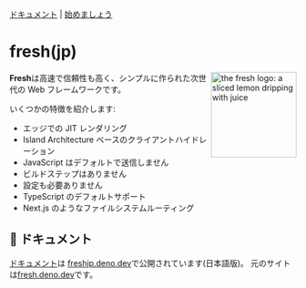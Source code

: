 [ドキュメント](#-documentation) | [始めましょう](#-getting-started)

# fresh(jp)

<img align="right" src="https://fresh.deno.dev/logo.svg" height="150px" alt="the fresh logo: a sliced lemon dripping with juice">

**Fresh**は高速で信頼性も高く、シンプルに作られた次世代の Web フレームワークです。

いくつかの特徴を紹介します:

-   エッジでの JIT レンダリング
-   Island Architecture ベースのクライアントハイドレーション
-   JavaScript はデフォルトで送信しません
-   ビルドステップはありません
-   設定も必要ありません
-   TypeScript のデフォルトサポート
-   Next.js のようなファイルシステムルーティング

## 📖 ドキュメント

[ドキュメント](https://freshjp.deno.dev/docs/)は
[freshjp.deno.dev](https://freshjp.deno.dev/)で公開されています(日本語版)。
元のサイトは[fresh.deno.dev](https://fresh.deno.dev/)です。
